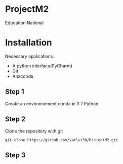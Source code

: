 # ProjectM2
Education National 

# Installation

Necessary applications:
- A python interface(PyCharm)
- Git
- Anaconda

## Step 1

Create an environnement conda in 3.7 Python

## Step 2

Clone the repository with git

    git clone https://github.com/Varlet30/ProjectM2.git

## Step 3

